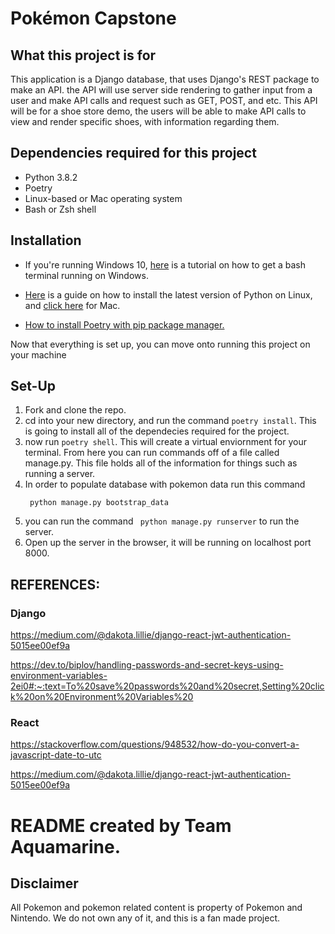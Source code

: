 # Pokémon Capstone
<h2> What this project is for </h2>
<p> This application is a Django database, that uses Django's REST package to make an API. the API will use server side rendering to gather input from a user and make API calls and request such as GET, POST, and etc. This API will be for a shoe store demo, the users will be able to make API calls to view and render specific shoes, with information regarding them.
<h2> Dependencies required for this project </h2>
<ul>
  <li>Python 3.8.2</li>
  <li>Poetry</li>
  <li>Linux-based or Mac operating system</li>
  <li>Bash or Zsh shell</li>
  </ul>
<h2> Installation </h2>
<ul>
<p><li>If you're running Windows 10, <a href="https://www.howtogeek.com/249966/how-to-install-and-use-the-linux-bash-shell-on-windows-10/">here</a> is a tutorial on how to get a bash terminal running on Windows.</li><p/>
<p><li><a href="https://www.geeksforgeeks.org/how-to-download-and-install-python-latest-version-on-linux/">Here</a> is a guide on how to install the latest version of Python on Linux, and <a href="https://blog.adafruit.com/2020/05/29/installing-the-latest-version-of-python-on-mac-os-catalina-python-mac-apple-catalina-letsbsocial1/">click here</a> for Mac.
  </li>
</p>
  <p><li><a href="https://pypi.org/project/poetry/">How to install Poetry with pip package manager.</a></li></p>
  </ul>
  <p> Now that everything is set up, you can move onto running this project on your machine</p>
  <h2> Set-Up </h2>
  <ol>
  <li> Fork and clone the repo.</li>
  <li> cd into your new directory, and run the command <code>poetry install</code>. This is going to install all of the dependecies required for the project.</li>
  <li> now run <code>poetry shell</code>. This will create a virtual enviornment for your terminal. From here you can run commands off of a file called manage.py. This file holds all of the information for things such as running a server. </li>
  <li>In order to populate database with pokemon data run this command

  <code> python manage.py bootstrap_data</code></li>
  <li> you can run the command <code> python manage.py runserver</code> to run the server.
    <li> Open up the server in the browser, it will be running on localhost port 8000.
  </li>
  </ol>

## REFERENCES:

### Django

https://medium.com/@dakota.lillie/django-react-jwt-authentication-5015ee00ef9a

 https://dev.to/biplov/handling-passwords-and-secret-keys-using-environment-variables-2ei0#:~:text=To%20save%20passwords%20and%20secret,Setting%20click%20on%20Environment%20Variables%20


### React

https://stackoverflow.com/questions/948532/how-do-you-convert-a-javascript-date-to-utc

https://medium.com/@dakota.lillie/django-react-jwt-authentication-5015ee00ef9a

# README created by Team Aquamarine.

## Disclaimer
All Pokemon and pokemon related content is property of Pokemon and Nintendo. We do not own any of it, and this is a fan made project.
